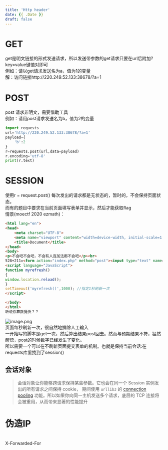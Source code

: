 ```yaml
---
title: 'Http header'
date: {{ .Date }}
draft: false
---
```


<a name="pazYR"></a>
# GET
get是明文链接的形式发送请求，所以发送带参数的get请求只要在url后附加?key=value键值对即可<br />例如：请以get请求发送名为a，值为1的变量<br />解：访问链接http://220.249.52.133:38678/?a=1
<a name="zpLcN"></a>
# POST
post 请求非明文，需要借助工具<br />例如：请用post请求发送名为b，值为2的变量
```python
import requests
url='http://220.249.52.133:38678/?a=1'
payload={
    'b':2
}
r=requests.post(url,data=payload)
r.encoding='utf-8'
print(r.text)
```
<a name="uVvsV"></a>
# SESSION
使用r = request.post() 每次发出的请求都是无状态的，暂时的，不会保持页面状态。<br />而有的题目中要求在当前页面填写表单并显示，然后才能获取flag<br />情景(moectf 2020 ezmath)：
```html
<html lang="en">
<head>
    <meta charset="UTF-8">
    <meta name="viewport" content="width=device-width, initial-scale=1.0">
    <title>Document</title>
</head>
<body>
<p>不会吧不会吧，不会有人连加法都不会吧</p><br>
528+211=<form action="index.php" method="post"><input type="text" name="a"><input type="submit" value="提交"></form>
<script language="JavaScript">
function myrefresh()
{
window.location.reload();
}
setTimeout('myrefresh()',1000); //指定1秒刷新一次
</script>

</body>
</html>
听说你算数挺快？？
```
![image.png](https://cdn.nlark.com/yuque/0/2020/png/595179/1596692969717-583314f7-9290-473b-a006-d5616c70e0b2.png#align=left&display=inline&height=112&margin=%5Bobject%20Object%5D&name=image.png&originHeight=224&originWidth=507&size=16715&status=done&style=none&width=253.5)<br />页面每秒刷新一次，很自然地排除人工输入<br />一开始写的脚本是get一次，然后算出结果post回去。然而与预期结果不符，猛然醒悟，post的时候数字已经发生了变化。<br />所以需要一个可以在不刷新页面提交表单的机制。也就是保持当前会话:在requests库里找到了session()
> <a name="68500ac9"></a>
## 会话对象
> 会话对象让你能够跨请求保持某些参数。它也会在同一个 Session 实例发出的所有请求之间保持 cookie， 期间使用 `urllib3` 的 [connection pooling](http://urllib3.readthedocs.io/en/latest/reference/index.html#module-urllib3.connectionpool) 功能。所以如果你向同一主机发送多个请求，底层的 TCP 连接将会被重用，从而带来显著的性能提升



<a name="9t2I3"></a>
# 伪造IP

<br />X-Forwarded-For<br />
